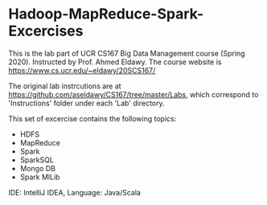 # Hadoop-MapReduce-Spark-Excercises

This is the lab part of UCR CS167 Big Data Management course (Spring 2020). Instructed by Prof. Ahmed Eldawy.
The course website is https://www.cs.ucr.edu/~eldawy/20SCS167/

The original lab instrcutions are at https://github.com/aseldawy/CS167/tree/master/Labs, which correspond to 'Instructions' folder under each 'Lab' directory.

This set of excercise contains the following topics:
- HDFS
- MapReduce
- Spark
- SparkSQL
- Mongo DB
- Spark MlLib

IDE: IntelliJ IDEA, 
Language: Java/Scala

